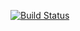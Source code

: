 [![Build Status](https://dev.azure.com/1v9/blog/_apis/build/status/1v9.blog?branchName=master)](https://dev.azure.com/1v9/blog/_build/latest?definitionId=3&branchName=master)

